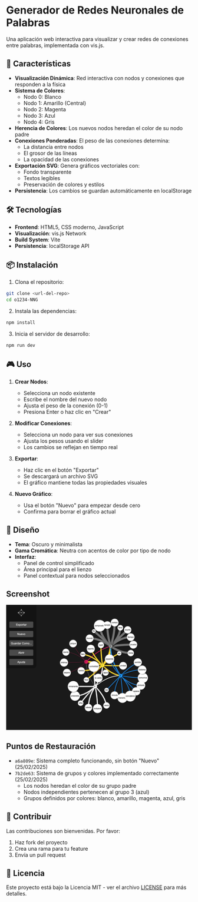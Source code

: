 # Generador de Redes Neuronales de Palabras

Una aplicación web interactiva para visualizar y crear redes de conexiones entre palabras, implementada con vis.js.

## 🌟 Características

- **Visualización Dinámica**: Red interactiva con nodos y conexiones que responden a la física
- **Sistema de Colores**: 
  - Nodo 0: Blanco
  - Nodo 1: Amarillo (Central)
  - Nodo 2: Magenta
  - Nodo 3: Azul
  - Nodo 4: Gris
- **Herencia de Colores**: Los nuevos nodos heredan el color de su nodo padre
- **Conexiones Ponderadas**: El peso de las conexiones determina:
  - La distancia entre nodos
  - El grosor de las líneas
  - La opacidad de las conexiones
- **Exportación SVG**: Genera gráficos vectoriales con:
  - Fondo transparente
  - Textos legibles
  - Preservación de colores y estilos
- **Persistencia**: Los cambios se guardan automáticamente en localStorage

## 🛠️ Tecnologías

- **Frontend**: HTML5, CSS moderno, JavaScript
- **Visualización**: vis.js Network
- **Build System**: Vite
- **Persistencia**: localStorage API

## 📦 Instalación

1. Clona el repositorio:
```bash
git clone <url-del-repo>
cd o1234-NNG
```

2. Instala las dependencias:
```bash
npm install
```

3. Inicia el servidor de desarrollo:
```bash
npm run dev
```

## 🎮 Uso

1. **Crear Nodos**:
   - Selecciona un nodo existente
   - Escribe el nombre del nuevo nodo
   - Ajusta el peso de la conexión (0-1)
   - Presiona Enter o haz clic en "Crear"

2. **Modificar Conexiones**:
   - Selecciona un nodo para ver sus conexiones
   - Ajusta los pesos usando el slider
   - Los cambios se reflejan en tiempo real

3. **Exportar**:
   - Haz clic en el botón "Exportar"
   - Se descargará un archivo SVG
   - El gráfico mantiene todas las propiedades visuales

4. **Nuevo Gráfico**:
   - Usa el botón "Nuevo" para empezar desde cero
   - Confirma para borrar el gráfico actual

## 🎨 Diseño

- **Tema**: Oscuro y minimalista
- **Gama Cromática**: Neutra con acentos de color por tipo de nodo
- **Interfaz**: 
  - Panel de control simplificado
  - Área principal para el lienzo
  - Panel contextual para nodos seleccionados

## Screenshot
![Neural Network Graph](screenshot-nng.png)

## Puntos de Restauración
- `a6a809e`: Sistema completo funcionando, sin botón "Nuevo" (25/02/2025)
- `7b2de63`: Sistema de grupos y colores implementado correctamente (25/02/2025)
  * Los nodos heredan el color de su grupo padre
  * Nodos independientes pertenecen al grupo 3 (azul)
  * Grupos definidos por colores: blanco, amarillo, magenta, azul, gris

## 🤝 Contribuir

Las contribuciones son bienvenidas. Por favor:
1. Haz fork del proyecto
2. Crea una rama para tu feature
3. Envía un pull request

## 📄 Licencia

Este proyecto está bajo la Licencia MIT - ver el archivo [LICENSE](LICENSE) para más detalles.
